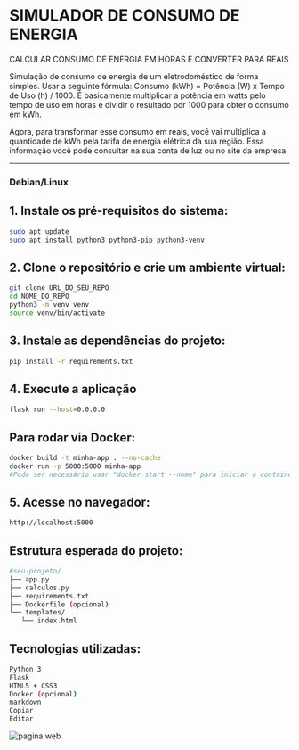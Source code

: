 # SIMULADOR DE CONSUMO DE ENERGIA 

CALCULAR CONSUMO DE ENERGIA EM HORAS E CONVERTER PARA REAIS


Simulação de consumo de energia de um eletrodoméstico de forma simples. Usar a seguinte fórmula: Consumo (kWh) = Potência (W) x Tempo de Uso (h) / 1000. É basicamente multiplicar a potência em watts pelo tempo de uso em horas e dividir o resultado por 1000 para obter o consumo em kWh.


Agora, para transformar esse consumo em reais, você vai multiplica a quantidade de kWh pela tarifa de energia elétrica da sua região. Essa informação você pode consultar na sua conta de luz ou no site da empresa.

---

### Debian/Linux

## 1. Instale os pré-requisitos do sistema:

```bash
sudo apt update
sudo apt install python3 python3-pip python3-venv
```
## 2. Clone o repositório e crie um ambiente virtual:
```bash
git clone URL_DO_SEU_REPO
cd NOME_DO_REPO
python3 -m venv venv
source venv/bin/activate
```
## 3. Instale as dependências do projeto:
```bash
pip install -r requirements.txt
```
## 4. Execute a aplicação
```bash
flask run --host=0.0.0.0
```
## Para rodar via Docker:
```bash
docker build -t minha-app . --no-cache
docker run -p 5000:5000 minha-app
#Pode ser necessário usar "docker start --nome" para iniciar o container.
```
## 5. Acesse no navegador:
```bash
http://localhost:5000
```
## Estrutura esperada do projeto:
```bash
#seu-projeto/
├── app.py
├── calculos.py
├── requirements.txt
├── Dockerfile (opcional)
└── templates/
   └── index.html
```
## Tecnologias utilizadas:
```bash
Python 3
Flask
HTML5 + CSS3
Docker (opcional)
markdown
Copiar
Editar
```

![pagina web](https://github.com/user-attachments/assets/49be71d0-aabf-4a98-8551-23847ae31ea1)

